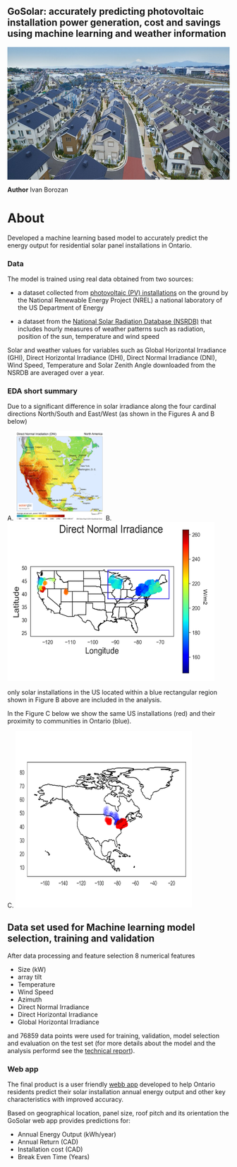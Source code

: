 ## GoSolar: accurately predicting photovoltaic installation power generation, cost and savings using machine learning and weather information 

<p class="aligncenter">
<img src="./figures/solar-city-Japan.jpg" align="middle" width="100%" height="300">
</p>


**Author** Ivan Borozan 

About
=====

Developed a machine learning based model to accurately predict the energy output for residential solar panel installations in Ontario. 
 
### Data

The model is trained using real data obtained from two sources:

* a dataset collected from [photovoltaic (PV) installations](https://openpv.nrel.gov/) on the ground by the National Renewable Energy Project (NREL) a national laboratory of the US Department of Energy

* a dataset from the [National Solar Radiation Database (NSRDB)](https://nsrdb.nrel.gov/) that includes hourly measures of weather patterns such as radiation, position of the sun, temperature and wind speed

Solar and weather values for variables such as Global Horizontal Irradiance (GHI), Direct Horizontal Irradiance (DHI), Direct Normal Irradiance (DNI), Wind Speed, Temperature and Solar Zenith Angle downloaded from the NSRDB are averaged over a year. 

### EDA short summary

Due to a significant difference in solar irradiance along the four cardinal directions North/South and East/West (as shown in the Figures A and B below)  

<p float="left">
 A.
  <img src="./figures/Solargis-North-America-DNI-solar-resource-map-en.png"" width="40%" height="30%">
 B.                                                                                                   
  <img src="./figures/DNI_irradiance2_gimp.png" width="470" height="360"> 
</p>


only solar installations in the US located within a blue rectangular region shown in Figure B above are included in the analysis.

In the Figure C below we show the same US installations (red) and their proximity to communities in Ontario (blue).

<p float="left">
 C.
   <img src="./figures/Ontaro_communities2.png" width="400" height="400"> 
</p>

## Data set used for Machine learning model selection, training and validation 

After data processing and feature selection 8 numerical features

- Size (kW)
- array tilt
- Temperature
- Wind Speed
- Azimuth
- Direct Normal Irradiance
- Direct Horizontal Irradiance 
- Global Horizontal Irradiance 

and 76859 data points were used for training, validation, model selection and evaluation on the test set (for more details about the model and the analysis performd see the [technical report](./notebooks/solar_eda_and_technical_report.ipynb)).  

### Web app

The final product is a user friendly [webb app](http://hbaranalytics.com:5000) developed to help Ontario residents predict their solar installation annual energy output and other key characteristics with improved accuracy.

Based on geographical location, panel size, roof pitch and its orientation the GoSolar web app provides predictions for:

* Annual Energy Output (kWh/year)
* Annual Return (CAD)
* Installation cost (CAD)
* Break Even Time (Years)

